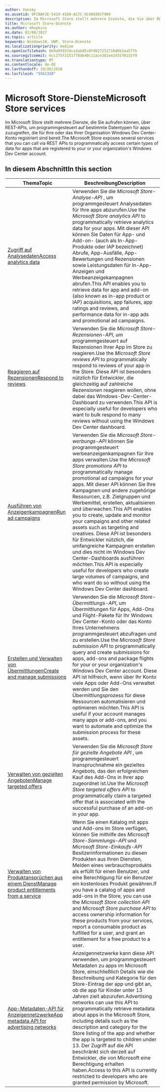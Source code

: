 ```yaml
---
author: Xansky
ms.assetid: 9FCBAF2E-5419-4169-A17C-9C4058DCF909
description: Im Microsoft Store stellt mehrere Dienste, die Sie über REST-APIs, um programmgesteuert auf bestimmte Datentypen für apps zuzugreifen, die für Ihre oder das Ihrer Organisation registriert sind aufrufen können '' s Windows Dev Center-Konto.
title: Microsoft Store-Dienste
ms.author: mhopkins
ms.date: 02/08/2017
ms.topic: article
keywords: Windows10, UWP, Store-Dienste
ms.localizationpriority: medium
ms.openlocfilehash: 6b9a95937dca3ab45c0fd027252719d6b3aa57fb
ms.sourcegitcommit: 6cc275f2151f78db40c11ace381ee2d35f0155f9
ms.translationtype: MT
ms.contentlocale: de-DE
ms.lasthandoff: 10/26/2018
ms.locfileid: "5561328"
---
```

# <a name="microsoft-store-services"></a><span data-ttu-id="c7348-104">Microsoft Store-Dienste</span><span class="sxs-lookup"><span data-stu-id="c7348-104">Microsoft Store services</span></span>

<span data-ttu-id="c7348-105">Im Microsoft Store stellt mehrere Dienste, die Sie aufrufen können, über REST-APIs, um programmgesteuert auf bestimmte Datentypen für apps zuzugreifen, die für Ihre oder das Ihrer Organisation Windows Dev Center-Konto registriert sind bereit.</span><span class="sxs-lookup"><span data-stu-id="c7348-105">The Microsoft Store exposes several services that you can call via REST APIs to programmatically access certain types of data for apps that are registered to your or your organization's Windows Dev Center account.</span></span>

## <a name="in-this-section"></a><span data-ttu-id="c7348-106">In diesem Abschnitt</span><span class="sxs-lookup"><span data-stu-id="c7348-106">In this section</span></span>


| <span data-ttu-id="c7348-107">Thema</span><span class="sxs-lookup"><span data-stu-id="c7348-107">Topic</span></span>            | <span data-ttu-id="c7348-108">Beschreibung</span><span class="sxs-lookup"><span data-stu-id="c7348-108">Description</span></span>                 |
|------------------|-----------------------------|
| [<span data-ttu-id="c7348-109">Zugriff auf Analysedaten</span><span class="sxs-lookup"><span data-stu-id="c7348-109">Access analytics data</span></span>](access-analytics-data-using-windows-store-services.md) | <span data-ttu-id="c7348-110">Verwenden Sie die *Microsoft Store-Analyse-API* , um programmgesteuert Analysedaten für Ihre apps abzurufen.</span><span class="sxs-lookup"><span data-stu-id="c7348-110">Use the *Microsoft Store analytics API* to programmatically retrieve analytics data for your apps.</span></span> <span data-ttu-id="c7348-111">Mit dieser API können Sie Daten für App- und Add-on- (auch als In-App-Produkte oder IAP bezeichnet) Abrufe, App-Ausfälle, App-Bewertungen und Rezensionen sowie Leistungsdaten für In-App-Anzeigen und Werbeanzeigekampagnen abrufen.</span><span class="sxs-lookup"><span data-stu-id="c7348-111">This API enables you to retrieve data for app and add-on (also known as in-app product or IAP) acquisitions, app failures, app ratings and reviews, and performance data for in-app ads and promotional ad campaigns.</span></span> |
| [<span data-ttu-id="c7348-112">Reagieren auf Rezensionen</span><span class="sxs-lookup"><span data-stu-id="c7348-112">Respond to reviews</span></span>](respond-to-reviews-using-windows-store-services.md) | <span data-ttu-id="c7348-113">Verwenden Sie die *Microsoft Store-Rezensionen-API*, um programmgesteuert auf Rezensionen Ihrer App im Store zu reagieren.</span><span class="sxs-lookup"><span data-stu-id="c7348-113">Use the *Microsoft Store reviews API* to programmatically respond to reviews of your app in the Store.</span></span> <span data-ttu-id="c7348-114">Diese API ist besonders nützlich für Entwickler, die gleichzeitig auf zahlreiche Rezensionen reagieren wollen, ohne dabei das Windows-Dev-Center-Dashboard zu verwenden.</span><span class="sxs-lookup"><span data-stu-id="c7348-114">This API is especially useful for developers who want to bulk respond to many reviews without using the Windows Dev Center dashboard.</span></span>  |
| [<span data-ttu-id="c7348-115">Ausführen von Anzeigenkampagnen</span><span class="sxs-lookup"><span data-stu-id="c7348-115">Run ad campaigns</span></span>](run-ad-campaigns-using-windows-store-services.md) | <span data-ttu-id="c7348-116">Verwenden Sie die *Microsoft Store-werbungs-API* können Sie programmgesteuert werbeanzeigenkampagnen für Ihre apps verwalten.</span><span class="sxs-lookup"><span data-stu-id="c7348-116">Use the *Microsoft Store promotions API* to programmatically manage promotional ad campaigns for your apps.</span></span> <span data-ttu-id="c7348-117">Mit dieser API können Sie Ihre Kampagnen und andere zugehörige Ressourcen, z.B. Zielgruppen und Werbemittel, erstellen, aktualisieren und überwachen.</span><span class="sxs-lookup"><span data-stu-id="c7348-117">This API enables you to create, update and monitor your campaigns and other related assets such as targeting and creatives.</span></span> <span data-ttu-id="c7348-118">Diese API ist besonders für Entwickler nützlich, die umfangreiche Kampagnen erstellen und dies nicht im Windows Dev Center-Dashboards ausführen möchten.</span><span class="sxs-lookup"><span data-stu-id="c7348-118">This API is especially useful for developers who create large volumes of campaigns, and who want do so without using the Windows Dev Center dashboard.</span></span> |
| [<span data-ttu-id="c7348-119">Erstellen und Verwalten von Übermittlungen</span><span class="sxs-lookup"><span data-stu-id="c7348-119">Create and manage submissions</span></span>](create-and-manage-submissions-using-windows-store-services.md) | <span data-ttu-id="c7348-120">Verwenden Sie die *Microsoft Store-Übermittlungs-API*, um Übermittlungen für Apps, Add-Ons und Flight-Pakete für Ihr Windows Dev Center-Konto oder das Konto Ihres Unternehmens programmgesteuert abzufragen und zu erstellen.</span><span class="sxs-lookup"><span data-stu-id="c7348-120">Use the *Microsoft Store submission API* to programmatically query and create submissions for apps, add-ons and package flights for your or your organization's Windows Dev Center account.</span></span> <span data-ttu-id="c7348-121">Diese API ist hilfreich, wenn über Ihr Konto viele Apps oder Add-Ons verwaltet werden und Sie den Übermittlungsprozess für diese Ressourcen automatisieren und optimieren möchten.</span><span class="sxs-lookup"><span data-stu-id="c7348-121">This API is useful if your account manages many apps or add-ons, and you want to automate and optimize the submission process for these assets.</span></span> |
| [<span data-ttu-id="c7348-122">Verwalten von gezielten Angeboten</span><span class="sxs-lookup"><span data-stu-id="c7348-122">Manage targeted offers</span></span> ](manage-targeted-offers-using-windows-store-services.md) | <span data-ttu-id="c7348-123">Verwenden Sie die *Microsoft Store für gezielte Angebote API* , um programmgesteuert Inanspruchnahme ein gezieltes Angebots, das den erfolgreichen Kauf des Add-Ons in Ihrer app zugeordnet ist.</span><span class="sxs-lookup"><span data-stu-id="c7348-123">Use the *Microsoft Store targeted offers API* to programmatically claim a targeted offer that is associated with the successful purchase of an add-on in your app.</span></span> |
| [<span data-ttu-id="c7348-124">Verwalten von Produktansprüchen aus einem Dienst</span><span class="sxs-lookup"><span data-stu-id="c7348-124">Manage product entitlements from a service</span></span>](view-and-grant-products-from-a-service.md)  | <span data-ttu-id="c7348-125">Wenn Sie einen Katalog mit apps und Add-ons im Store verfügen, können Sie mithilfe des *Microsoft Store-Sammlungs-API* und *Microsoft Store-Einkaufs-API* Besitzerinformationen zu diesen Produkten aus Ihren Diensten, Melden eines verbrauchsprodukts als erfüllt für einen Benutzer, und eine Berechtigung für ein Benutzer ein kostenloses Produkt gewähren.</span><span class="sxs-lookup"><span data-stu-id="c7348-125">If you have a catalog of apps and add-ons in the Store, you can use the *Microsoft Store collection API* and *Microsoft Store purchase API* to access ownership information for these products from your services, report a consumable product as fulfilled for a user, and grant an entitlement for a free product to a user.</span></span>  |
| [<span data-ttu-id="c7348-126">App-Metadaten-API für Anzeigennetzwerke</span><span class="sxs-lookup"><span data-stu-id="c7348-126">App metadata API for advertising networks</span></span>](app-metadata-api-for-advertising-networks.md)  | <span data-ttu-id="c7348-127">Anzeigennetzwerke kann diese API verwenden, um programmgesteuert Metadaten zu apps im Microsoft Store, einschließlich Details wie die Beschreibung und Kategorie für den Store-Eintrag der app und gibt an, ob die app für Kinder unter 13 Jahren zielt abzurufen.</span><span class="sxs-lookup"><span data-stu-id="c7348-127">Advertising networks can use this API to programmatically retrieve metadata about apps in the Microsoft Store, including details such as the description and category for the Store listing of the app and whether the app is targeted to children under 13.</span></span> <span data-ttu-id="c7348-128">Der Zugriff auf die API beschränkt sich derzeit auf Entwickler, die von Microsoft eine Berechtigung erhalten haben.</span><span class="sxs-lookup"><span data-stu-id="c7348-128">Access to this API is currently restricted to developers who are granted permission by Microsoft.</span></span>  |
